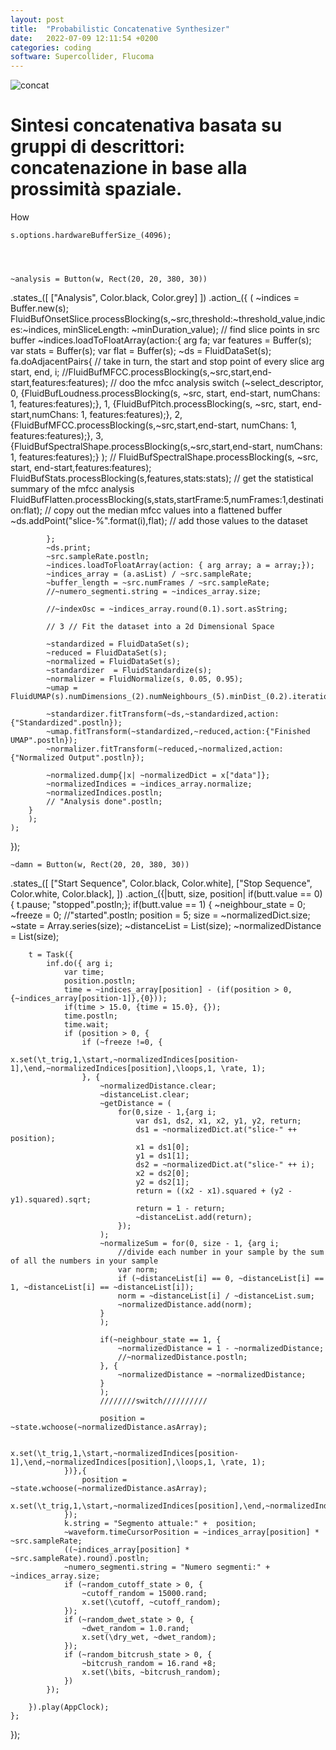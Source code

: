 ```yaml
---
layout: post
title:  "Probabilistic Concatenative Synthesizer"
date:   2022-07-09 12:11:54 +0200
categories: coding
software: Supercollider, Flucoma
---
```


![concat](/assets/images/concat_sc.png)


<h1>Sintesi concatenativa basata su gruppi di descrittori: concatenazione in base alla prossimità spaziale.</h1>


How

	s.options.hardwareBufferSize_(4096);




	~analysis = Button(w, Rect(20, 20, 380, 30))
.states_([
	["Analysis", Color.black, Color.grey]
])
.action_({
	(
		~indices = Buffer.new(s);
		FluidBufOnsetSlice.processBlocking(s,~src,threshold:~threshold_value,indices:~indices, minSliceLength: ~minDuration_value); // find slice points in src buffer
		~indices.loadToFloatArray(action:{
			arg fa;
			var features = Buffer(s);
			var stats = Buffer(s);
			var flat = Buffer(s);
			~ds = FluidDataSet(s);
			fa.doAdjacentPairs{ // take in turn, the start and stop point of every slice
				arg start, end, i;
				//FluidBufMFCC.processBlocking(s,~src,start,end-start,features:features); // doo the mfcc analysis
				switch (~select_descriptor,
					0, {FluidBufLoudness.processBlocking(s, ~src, start, end-start, numChans: 1, features:features);},
					1, {FluidBufPitch.processBlocking(s, ~src, start, end-start,numChans: 1, features:features);},
					2, {FluidBufMFCC.processBlocking(s,~src,start,end-start, numChans: 1, features:features);},
					3, {FluidBufSpectralShape.processBlocking(s,~src,start,end-start, numChans: 1, features:features);}
				);
				// FluidBufSpectralShape.processBlocking(s, ~src, start, end-start,features:features);
				FluidBufStats.processBlocking(s,features,stats:stats); // get the statistical summary of the mfcc analysis
				FluidBufFlatten.processBlocking(s,stats,startFrame:5,numFrames:1,destination:flat); // copy out the median mfcc values into a flattened buffer
				~ds.addPoint("slice-%".format(i),flat); // add those values to the dataset

			};
			~ds.print;
			~src.sampleRate.postln;
			~indices.loadToFloatArray(action: { arg array; a = array;});
			~indices_array = (a.asList) / ~src.sampleRate;
			~buffer_length = ~src.numFrames / ~src.sampleRate;
			//~numero_segmenti.string = ~indices_array.size;

			//~indexOsc = ~indices_array.round(0.1).sort.asString;

			// 3 // Fit the dataset into a 2d Dimensional Space

			~standardized = FluidDataSet(s);
			~reduced = FluidDataSet(s);
			~normalized = FluidDataSet(s);
			~standardizer  = FluidStandardize(s);
			~normalizer = FluidNormalize(s, 0.05, 0.95);
			~umap = FluidUMAP(s).numDimensions_(2).numNeighbours_(5).minDist_(0.2).iterations_(50).learnRate_(0.2);

			~standardizer.fitTransform(~ds,~standardized,action:{"Standardized".postln});
			~umap.fitTransform(~standardized,~reduced,action:{"Finished UMAP".postln});
			~normalizer.fitTransform(~reduced,~normalized,action:{"Normalized Output".postln});

			~normalized.dump{|x| ~normalizedDict = x["data"]};
			~normalizedIndices = ~indices_array.normalize;
			~normalizedIndices.postln;
			// "Analysis done".postln;
		}
		);
	);
});






	~damn = Button(w, Rect(20, 20, 380, 30))
.states_([
	["Start Sequence", Color.black, Color.white],
	["Stop Sequence", Color.white, Color.black],
])
.action_({|butt, size, position|
	if(butt.value == 0) { t.pause; "stopped".postln;};
	if(butt.value == 1) {
		~neighbour_state = 0;
		~freeze = 0;
		//"started".postln;
		position = 5;
		size = ~normalizedDict.size;
		~state = Array.series(size);
		~distanceList = List(size);
		~normalizedDistance = List(size);

		t = Task({
			inf.do({ arg i;
				var time;
				position.postln;
				time = ~indices_array[position] - (if(position > 0, {~indices_array[position-1]},{0}));
				if(time > 15.0, {time = 15.0}, {});
				time.postln;
				time.wait;
				if (position > 0, {
					if (~freeze !=0, {
						x.set(\t_trig,1,\start,~normalizedIndices[position-1],\end,~normalizedIndices[position],\loops,1, \rate, 1);
					}, {
						~normalizedDistance.clear;
						~distanceList.clear;
						~getDistance = (
							for(0,size - 1,{arg i;
								var ds1, ds2, x1, x2, y1, y2, return;
								ds1 = ~normalizedDict.at("slice-" ++ position);
								x1 = ds1[0];
								y1 = ds1[1];
								ds2 = ~normalizedDict.at("slice-" ++ i);
								x2 = ds2[0];
								y2 = ds2[1];
								return = ((x2 - x1).squared + (y2 - y1).squared).sqrt;
								return = 1 - return;
								~distanceList.add(return);
							});
						);
						~normalizeSum = for(0, size - 1, {arg i;
							//divide each number in your sample by the sum of all the numbers in your sample
							var norm;
							if (~distanceList[i] == 0, ~distanceList[i] == 1, ~distanceList[i] == ~distanceList[i]);
							norm = ~distanceList[i] / ~distanceList.sum;
							~normalizedDistance.add(norm);
						}
						);

						if(~neighbour_state == 1, {
							~normalizedDistance = 1 - ~normalizedDistance;
							//~normalizedDistance.postln;
						}, {
							~normalizedDistance = ~normalizedDistance;
						}
						);
						////////switch//////////

						position = ~state.wchoose(~normalizedDistance.asArray);

						x.set(\t_trig,1,\start,~normalizedIndices[position-1],\end,~normalizedIndices[position],\loops,1, \rate, 1);
				})},{
					position = ~state.wchoose(~normalizedDistance.asArray);
					x.set(\t_trig,1,\start,~normalizedIndices[position],\end,~normalizedIndices[position+1],\loops,1);
				});
				k.string = "Segmento attuale:" +  position;
				~waveform.timeCursorPosition = ~indices_array[position] * ~src.sampleRate;
				((~indices_array[position] * ~src.sampleRate).round).postln;
				~numero_segmenti.string = "Numero segmenti:" + ~indices_array.size;
				if (~random_cutoff_state > 0, {
					~cutoff_random = 15000.rand;
					x.set(\cutoff, ~cutoff_random);
				});
				if (~random_dwet_state > 0, {
					~dwet_random = 1.0.rand;
					x.set(\dry_wet, ~dwet_random);
				});
				if (~random_bitcrush_state > 0, {
					~bitcrush_random = 16.rand +8;
					x.set(\bits, ~bitcrush_random);
				})
			});

		}).play(AppClock);
	};

});
